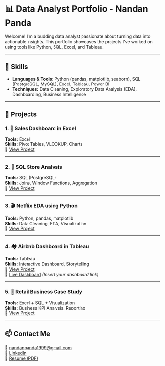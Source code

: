# 📊 Data Analyst Portfolio - Nandan Panda

Welcome! I'm a budding data analyst passionate about turning data into actionable insights. This portfolio showcases the projects I've worked on using tools like Python, SQL, Excel, and Tableau.

---

## 🧰 Skills

- **Languages & Tools:** Python (pandas, matplotlib, seaborn), SQL (PostgreSQL, MySQL), Excel, Tableau, Power BI
- **Techniques:** Data Cleaning, Exploratory Data Analysis (EDA), Dashboarding, Business Intelligence

---

## 📂 Projects

### 1. 🛒 Sales Dashboard in Excel
**Tools:** Excel  
**Skills:** Pivot Tables, VLOOKUP, Charts  
📁 [View Project](./Excel-Sales-Dashboard/README.md)

---

### 2. 🧾 SQL Store Analysis
**Tools:** SQL (PostgreSQL)  
**Skills:** Joins, Window Functions, Aggregation  
📁 [View Project](./SQL-Store-Insights/README.md)

---

### 3. 🎬 Netflix EDA using Python
**Tools:** Python, pandas, matplotlib  
**Skills:** Data Cleaning, EDA, Visualization  
📁 [View Project](./Python-Netflix-EDA/README.md)

---

### 4. 🏘️ Airbnb Dashboard in Tableau
**Tools:** Tableau  
**Skills:** Interactive Dashboard, Storytelling  
📁 [View Project](./Tableau-Airbnb/README.md)  
🔗 [Live Dashboard](https://public.tableau.com/) *(Insert your dashboard link)*

---

### 5. 🧠 Retail Business Case Study
**Tools:** Excel + SQL + Visualization  
**Skills:** Business KPI Analysis, Reporting  
📁 [View Project](./Business-Case-Study/README.md)

---

## 📫 Contact Me

📧 nandanpanda1999@gmail.com  
💼 [LinkedIn](www.linkedin.com/in/npanda99)  
📂 [Resume (PDF)](./Nandan_Resume.pdf)

